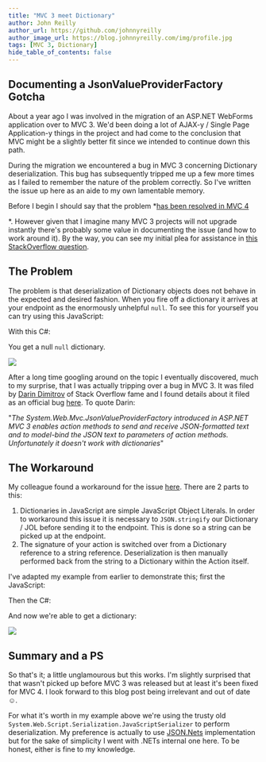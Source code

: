 ```yaml
---
title: "MVC 3 meet Dictionary"
author: John Reilly
author_url: https://github.com/johnnyreilly
author_image_url: https://blog.johnnyreilly.com/img/profile.jpg
tags: [MVC 3, Dictionary]
hide_table_of_contents: false
---
```

## Documenting a JsonValueProviderFactory Gotcha

 About a year ago I was involved in the migration of an ASP.NET WebForms application over to MVC 3. We'd been doing a lot of AJAX-y / Single Page Application-y things in the project and had come to the conclusion that MVC might be a slightly better fit since we intended to continue down this path.

During the migration we encountered a bug in MVC 3 concerning Dictionary deserialization. This bug has subsequently tripped me up a few more times as I failed to remember the nature of the problem correctly. So I've written the issue up here as an aide to my own lamentable memory.

Before I begin I should say that the problem *<u>has been resolved in MVC 4</u>

*. However given that I imagine many MVC 3 projects will not upgrade instantly there's probably some value in documenting the issue (and how to work around it). By the way, you can see my initial plea for assistance in [this StackOverflow question](<http://stackoverflow.com/q/6881440/761388>).

## The Problem

The problem is that deserialization of Dictionary objects does not behave in the expected and desired fashion. When you fire off a dictionary it arrives at your endpoint as the enormously unhelpful `null`. To see this for yourself you can try using this JavaScript:

<script src="https://gist.github.com/3931778.js?file=PostDictionaryTest.js"></script>

With this C#:

<script src="https://gist.github.com/3931778.js?file=HomeController.cs"></script>

You get a null `null` dictionary.

![](http://3.bp.blogspot.com/-Lsz_lrqsLF8/UIVcfCzfGrI/AAAAAAAAAVM/gkq0qsVZTMw/s400/MyDictionaryIsNull.png)

After a long time googling around on the topic I eventually discovered, much to my surprise, that I was actually tripping over a bug in MVC 3. It was filed by [Darin Dimitrov](<http://stackoverflow.com/users/29407/darin-dimitrov>) of Stack Overflow fame and I found details about it filed as an official bug [here](<http://connect.microsoft.com/VisualStudio/feedback/details/636647/make-jsonvalueproviderfactory-work-with-dictionary-types-in-asp-net-mvc>). To quote Darin:

"*The System.Web.Mvc.JsonValueProviderFactory introduced in ASP.NET MVC 3 enables action methods to send and receive JSON-formatted text and to model-bind the JSON text to parameters of action methods. Unfortunately it doesn't work with dictionaries*"

## The Workaround

My colleague found a workaround for the issue [here](<http://stackoverflow.com/a/5397743/761388>). There are 2 parts to this:

1. Dictionaries in JavaScript are simple JavaScript Object Literals. In order to workaround this issue it is necessary to `JSON.stringify` our Dictionary / JOL before sending it to the endpoint. This is done so a string can be picked up at the endpoint.
2. The signature of your action is switched over from a Dictionary reference to a string reference. Deserialization is then manually performed back from the string to a Dictionary within the Action itself.



I've adapted my example from earlier to demonstrate this; first the JavaScript:

<script src="https://gist.github.com/3931778.js?file=PostDictionaryTestWorkaround.js"></script>

Then the C#:

<script src="https://gist.github.com/3931778.js?file=HomeControllerWorkaround.cs"></script>

And now we're able to get a dictionary:

![](http://1.bp.blogspot.com/-7_sHRAsZjbY/UIVnwqH7tRI/AAAAAAAAAVg/jkYd3aHKPF4/s400/MyDictionaryIsNotNull.png)

## Summary and a PS

So that's it; a little unglamourous but this works. I'm slightly surprised that that wasn't picked up before MVC 3 was released but at least it's been fixed for MVC 4. I look forward to this blog post being irrelevant and out of date ☺.

For what it's worth in my example above we're using the trusty old `System.Web.Script.Serialization.JavaScriptSerializer` to perform deserialization. My preference is actually to use [JSON.Nets](<http://james.newtonking.com/projects/json-net.aspx>) implementation but for the sake of simplicity I went with .NETs internal one here. To be honest, either is fine to my knowledge.


